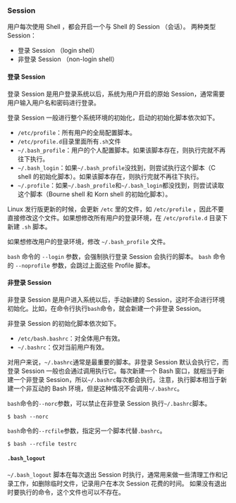 ### Session
用户每次使用 Shell ，都会开启一个与 Shell 的 Session （会话）。
两种类型 Session：
- 登录 Session （login shell）
- 非登录 Session （non-login shell）
#### 登录 Session
登录 Session 是用户登录系统以后，系统为用户开启的原始 Session，通常需要用户输入用户名和密码进行登录。

登录 Session 一般进行整个系统环境的初始化，启动的初始化脚本依次如下。
- `/etc/profile`：所有用户的全局配置脚本。
- `/etc/profile.d`目录里面所有`.sh`文件
- `~/.bash_profile`：用户的个人配置脚本。如果该脚本存在，则执行完就不再往下执行。
- `~/.bash_login`：如果`~/.bash_profile`没找到，则尝试执行这个脚本（C shell 的初始化脚本）。如果该脚本存在，则执行完就不再往下执行。
- `~/.profile`：如果`~/.bash_profile`和`~/.bash_login`都没找到，则尝试读取这个脚本（Bourne shell 和 Korn shell 的初始化脚本）。

Linux 发行版更新的时候，会更新 `/etc` 里的文件，如 `/etc/profile` ，因此不要直接修改这个文件。如果想修改所有用户的登录环境，在 `/etc/profile.d` 目录下新建 `.sh` 脚本。

如果想修改用户的登录环境，修改 `~/.bash_profile` 文件。

`bash` 命令的 `--login` 参数，会强制执行登录 Session 会执行的脚本。
`bash` 命令的 `--noprofile` 参数，会跳过上面这些 Profile 脚本。

#### 非登录 Session
非登录 Session 是用户进入系统以后，手动新建的 Session，这时不会进行环境初始化。比如，在命令行执行`bash`命令，就会新建一个非登录 Session。

非登录 Session 的初始化脚本依次如下。
- `/etc/bash.bashrc`：对全体用户有效。
- `~/.bashrc`：仅对当前用户有效。

对用户来说，`~/.bashrc`通常是最重要的脚本。非登录 Session 默认会执行它，而登录 Session 一般也会通过调用执行它。每次新建一个 Bash 窗口，就相当于新建一个非登录 Session，所以`~/.bashrc`每次都会执行。注意，执行脚本相当于新建一个非互动的 Bash 环境，但是这种情况不会调用`~/.bashrc`。

`bash`命令的`--norc`参数，可以禁止在非登录 Session 执行`~/.bashrc`脚本。
```
$ bash --norc
```

`bash`命令的`--rcfile`参数，指定另一个脚本代替`.bashrc`。
```
$ bash --rcfile testrc
```

#### `.bash_logout`
`~/.bash_logout` 脚本在每次退出 Session 时执行，通常用来做一些清理工作和记录工作，如删除临时文件，记录用户在本次 Session 花费的时间。
如果没有退出时要执行的命令，这个文件也可以不存在。